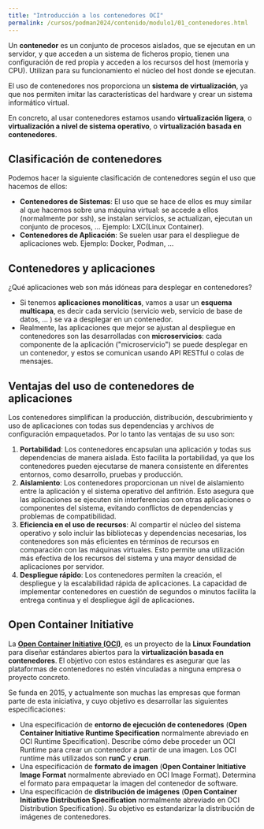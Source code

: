 ```yaml
---
title: "Introducción a los contenedores OCI"
permalink: /cursos/podman2024/contenido/modulo1/01_contenedores.html
---
```


Un **contenedor** es un conjunto de procesos aislados, que se ejecutan en un servidor, y que acceden a un sistema de ficheros propio, tienen una configuración de red propia y acceden a los recursos del host (memoria y CPU). Utilizan para su funcionamiento el núcleo del host donde se ejecutan.

El uso de contenedores nos proporciona un **sistema de virtualización**, ya que nos permiten imitar las características del hardware y crear un sistema informático virtual. 

En concreto, al usar contenedores estamos usando **virtualización ligera**, o  **virtualización a nivel de sistema operativo**, o **virtualización basada en contenedores**.

## Clasificación de contenedores

Podemos hacer la siguiente clasificación de contenedores según el uso que hacemos de ellos:

* **Contenedores de Sistemas**: El uso que se hace de ellos es muy similar al que hacemos sobre una máquina virtual: se accede a ellos (normalmente por ssh), se instalan servicios, se actualizan, ejecutan un conjunto de procesos, ... Ejemplo: LXC(Linux Container).
* **Contenedores de Aplicación**: Se suelen usar para el despliegue de aplicaciones web. Ejemplo: Docker, Podman, ...

## Contenedores y aplicaciones

¿Qué aplicaciones web son más idóneas para desplegar en contenedores?

* Si tenemos **aplicaciones monolíticas**, vamos a usar un **esquema multicapa**, es decir cada servicio (servicio web, servicio de base de datos, ... ) se va a desplegar en un contenedor.
* Realmente, las aplicaciones que mejor se ajustan al despliegue en contenedores son las desarrolladas con **microservicios**: cada componente de la aplicación ("microservicio") se puede desplegar en un contenedor, y estos se comunican usando API RESTful o colas de mensajes.

## Ventajas del uso de contenedores de aplicaciones

Los contenedores simplifican la producción, distribución, descubrimiento y uso de aplicaciones con todas sus dependencias y archivos de configuración empaquetados. Por lo tanto las ventajas de su uso son: 

1. **Portabilidad**: Los contenedores encapsulan una aplicación y todas sus dependencias de manera aislada. Esto facilita la portabilidad, ya que los contenedores pueden ejecutarse de manera consistente en diferentes entornos, como desarrollo, pruebas y producción.
2. **Aislamiento**: Los contenedores proporcionan un nivel de aislamiento entre la aplicación y el sistema operativo del anfitrión. Esto asegura que las aplicaciones se ejecuten sin interferencias con otras aplicaciones o componentes del sistema, evitando conflictos de dependencias y problemas de compatibilidad.
3. **Eficiencia en el uso de recursos**: Al compartir el núcleo del sistema operativo y solo incluir las bibliotecas y dependencias necesarias, los contenedores son más eficientes en términos de recursos en comparación con las máquinas virtuales. Esto permite una utilización más efectiva de los recursos del sistema y una mayor densidad de aplicaciones por servidor.
4. **Despliegue rápido**: Los contenedores permiten la creación, el despliegue y la escalabilidad rápida de aplicaciones. La capacidad de implementar contenedores en cuestión de segundos o minutos facilita la entrega continua y el despliegue ágil de aplicaciones.

## Open Container Initiative

La [**Open Container Initiative (OCI)**](https://opencontainers.org/), es un proyecto de la **Linux Foundation** para diseñar estándares abiertos para la **virtualización basada en contenedores**. El objetivo con estos estándares es asegurar que las plataformas de contenedores no estén vinculadas a ninguna empresa o proyecto concreto.

Se funda en 2015, y actualmente son muchas las empresas que forman parte de esta iniciativa, y cuyo objetivo es desarrollar las siguientes especificaciones:​

* Una especificación de **entorno de ejecución de contenedores** (**Open Container Initiative Runtime Specification** normalmente abreviado en OCI Runtime Specification). Describe cómo debe proceder un OCI Runtime para crear un contenedor a partir de una imagen. Los OCI runtime más utilizados son **runC** y **crun**.
* Una especificación de **formato de imagen** (**Open Container Initiative Image Format** normalmente abreviado en OCI Image Format). Determina el formato para empaquetar la imagen del contenedor de software.
* Una especificación de **distribución de imágenes** (**Open Container Initiative Distribution Specification** normalmente abreviado en OCI Distribution Specification). Su objetivo es estandarizar la distribución de imágenes de contenedores.

